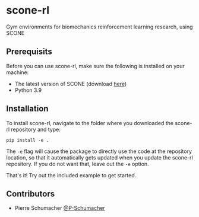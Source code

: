 # scone-rl
Gym environments for biomechanics reinforcement learning research, using SCONE

## Prerequisits
Before you can use scone-rl, make sure the following is installed on your machine:
* The latest version of SCONE (download [here](https://scone.software))
* Python 3.9

## Installation
To install scone-rl, navigate to the folder where you downloaded the scone-rl repository and type:

```
pip install -e .
```

The `-e` flag will cause the package to directly use the code at the repository location, so that it automatically gets updated when you update the scone-rl repository. If you do not want that, leave out the `-e` option.

That's it! Try out the included example to get started.

## Contributors
* Pierre Schumacher [@P-Schumacher](https://github.com/P-Schumacher)
